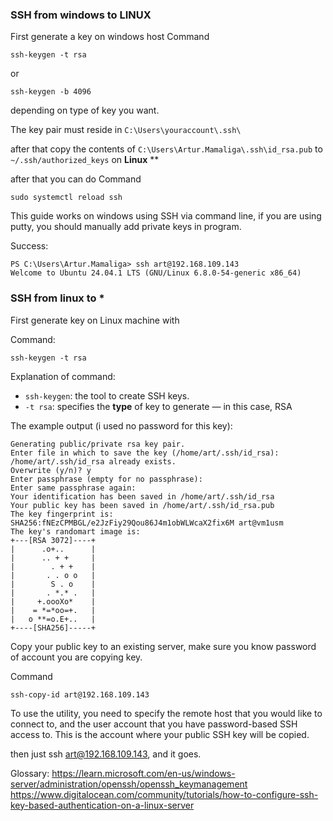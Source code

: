 
### SSH from windows to LINUX

First generate a key on windows host
Command
```
ssh-keygen -t rsa
```
or
```
ssh-keygen -b 4096
```

depending on type of key you want.

The key pair must reside in
`C:\Users\youraccount\.ssh\`

after that copy the contents of  `C:\Users\Artur.Mamaliga\.ssh\id_rsa.pub`
to `~/.ssh/authorized_keys` on **Linux** **

after that you can do 
Command
```
sudo systemctl reload ssh
```

This guide works on windows using SSH via command line, if you are using putty, you should manually add private keys in program.

Success:
```
PS C:\Users\Artur.Mamaliga> ssh art@192.168.109.143
Welcome to Ubuntu 24.04.1 LTS (GNU/Linux 6.8.0-54-generic x86_64)
```
### SSH from linux to *

First generate key on Linux machine with 

Command:
```
ssh-keygen -t rsa
```

Explanation of command:
- `ssh-keygen`: the tool to create SSH keys.
- `-t rsa`: specifies the **type** of key to generate — in this case, RSA

The example output (i used no password for this key):
```
Generating public/private rsa key pair.
Enter file in which to save the key (/home/art/.ssh/id_rsa):
/home/art/.ssh/id_rsa already exists.
Overwrite (y/n)? y
Enter passphrase (empty for no passphrase):
Enter same passphrase again:
Your identification has been saved in /home/art/.ssh/id_rsa
Your public key has been saved in /home/art/.ssh/id_rsa.pub
The key fingerprint is:
SHA256:fNEzCPMBGL/e2JzFiy29Qou86J4m1obWLWcaX2fix6M art@vm1usm
The key's randomart image is:
+---[RSA 3072]----+
|      .o+..      |
|      .. + +     |
|        . + +    |
|       . . o o   |
|        S . o    |
|       . *.* .   |
|     +.oooXo*    |
|    = *=*oo=+.   |
|   o **=o.E+..   |
+----[SHA256]-----+
```

Copy your public key to an existing server, make sure you know password of account you are copying key.

Command 
```
ssh-copy-id art@192.168.109.143
```

To use the utility, you need to specify the remote host that you would like to connect to, and the user account that you have password-based SSH access to. This is the account where your public SSH key will be copied.

then just ssh art@192.168.109.143, and it goes.


Glossary:
https://learn.microsoft.com/en-us/windows-server/administration/openssh/openssh_keymanagement
https://www.digitalocean.com/community/tutorials/how-to-configure-ssh-key-based-authentication-on-a-linux-server